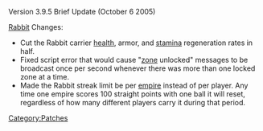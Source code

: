 Version 3.9.5 Brief Update (October 6 2005)

[Rabbit](Rabbit.md) Changes:

- Cut the Rabbit carrier [health](health.md), armor, and
  [stamina](stamina.md) regeneration rates in half.
- Fixed script error that would cause "[zone](zone.md)
  unlocked" messages to be broadcast once per second whenever there
  was more than one locked zone at a time.
- Made the Rabbit streak limit be per [empire](empire.md)
  instead of per player. Any time one empire scores 100 straight
  points with one ball it will reset, regardless of how many different
  players carry it during that period.

[Category:Patches](Category:Patches.md)
